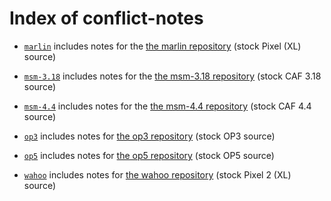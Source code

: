 # Index of conflict-notes

- [`marlin`](marlin) includes notes for the [the marlin repository](https://github.com/android-linux-stable/marlin) (stock Pixel (XL) source)

- [`msm-3.18`](msm-3.18) includes notes for the [the msm-3.18 repository](https://github.com/android-linux-stable/msm-3.18) (stock CAF 3.18 source)

- [`msm-4.4`](msm-4.4) includes notes for the [the msm-4.4 repository](https://github.com/android-linux-stable/msm-4.4) (stock CAF 4.4 source)

- [`op3`](op3) includes notes for [the op3 repository](https://github.com/android-linux-stable/op3) (stock OP3 source)

- [`op5`](op5) includes notes for [the op5 repository](https://github.com/android-linux-stable/op5) (stock OP5 source)

- [`wahoo`](wahoo) includes notes for [the wahoo repository](https://github.com/android-linux-stable/wahoo) (stock Pixel 2 (XL) source)
